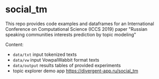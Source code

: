 # social_tm
This repo provides code examples and dataframes for an International Conference on Computational Science (ICCS 2019) paper "Russian speaking communities interests prediction by topic modeling"


Content:
* `data/txt` input tokenized texts
* `data/vw` input VowpalWabbit format texts
* `data/output` results tables of provided experiments
* topic explorer demo app https://divergent-app.ru/social_tm

